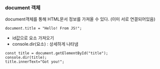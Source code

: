 ### document 객체
document객체를 통해 HTML문서 정보를 가져올 수 있다. (이미 서로 연결되어있음)
```
document.title = "Hello! From JS!";
```
- id값으로 요소 가져오기
- console.dir(요소) : 상세하게 나타냄
```
const title = document.getElementById("title");
console.dir(title);
title.innerText="Got you!";
```
